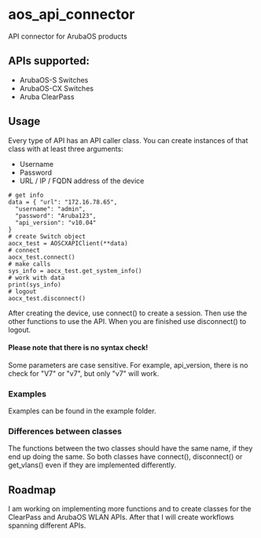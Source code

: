 # aos_api_connector
API connector for ArubaOS products


## APIs supported:

* ArubaOS-S Switches
* ArubaOS-CX Switches
* Aruba ClearPass


## Usage

Every type of API has an API caller class. You can create instances of that class with at least three arguments:
* Username
* Password
* URL / IP / FQDN address of the device
```
# get info
data = { "url": "172.16.78.65",
  "username": "admin",
  "password": "Aruba123",
  "api_version": "v10.04"
}
# create Switch object
aocx_test = AOSCXAPIClient(**data)
# connect
aocx_test.connect()
# make calls
sys_info = aocx_test.get_system_info()
# work with data
print(sys_info)
# logout
aocx_test.disconnect()
```

After creating the device, use connect() to create a session. 
Then use the other functions to use the API. 
When you are finished use disconnect() to logout. 

#### Please note that there is no syntax check!
Some parameters are case sensitive. 
For example, api_version, there is no check for "V7" or "v7", but only "v7" will work.

### Examples
Examples can be found in the example folder.

### Differences between classes

The functions between the two classes should have the same name, if they end up doing the same. 
So both classes have connect(), disconnect() or get_vlans() even if they are implemented differently.

## Roadmap

I am working on implementing more functions and to create classes for the ClearPass and ArubaOS WLAN APIs.
After that I will create workflows spanning different APIs.
